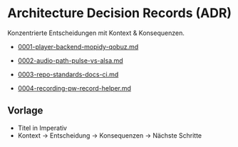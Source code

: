 # Architecture Decision Records (ADR)

Konzentrierte Entscheidungen mit Kontext & Konsequenzen.

- [0001-player-backend-mopidy-qobuz.md](0001-player-backend-mopidy-qobuz.md)
- [0002-audio-path-pulse-vs-alsa.md](0002-audio-path-pulse-vs-alsa.md)
- [0003-repo-standards-docs-ci.md](0003-repo-standards-docs-ci.md)

- [0004-recording-pw-record-helper.md](0004-recording-pw-record-helper.md)
## Vorlage
- Titel in Imperativ
- Kontext → Entscheidung → Konsequenzen → Nächste Schritte
